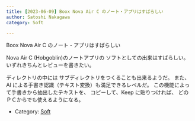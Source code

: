 ```yaml
---
title: [2023-06-09] Boox Nova Air C のノート・アプリはすばらしい
author: Satoshi Nakagawa
category: Soft

---
```


Boox Nova Air C のノート・アプリはすばらしい

  Nova Air C (Hobgoblin)のノートアプリの
ソフトとしての出来はすばらしい。
いずれきちんとレビューを書きたい。

 ディレクトリの中には
サブディレクトリをつくることも出来るようだ。
また、AI による手書き認識（テキスト変換）も満足できるレベルだ。
この機能によって手書きから抽出したテキストを、
コピーして、Keep に貼りつければ、
どのＰＣからでも使えるようになる。

- Category: [Soft](https://merapano.github.io/categories.html#Soft)

